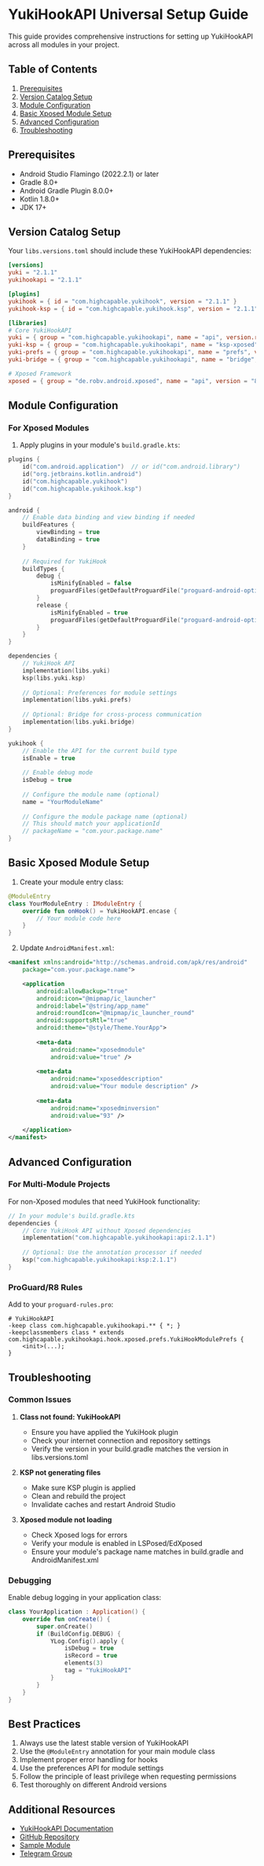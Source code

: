 # YukiHookAPI Universal Setup Guide

This guide provides comprehensive instructions for setting up YukiHookAPI across all modules in your project.

## Table of Contents
1. [Prerequisites](#prerequisites)
2. [Version Catalog Setup](#version-catalog-setup)
3. [Module Configuration](#module-configuration)
4. [Basic Xposed Module Setup](#basic-xposed-module-setup)
5. [Advanced Configuration](#advanced-configuration)
6. [Troubleshooting](#troubleshooting)

## Prerequisites

- Android Studio Flamingo (2022.2.1) or later
- Gradle 8.0+
- Android Gradle Plugin 8.0.0+
- Kotlin 1.8.0+
- JDK 17+

## Version Catalog Setup

Your `libs.versions.toml` should include these YukiHookAPI dependencies:

```toml
[versions]
yuki = "2.1.1"
yukihookapi = "2.1.1"

[plugins]
yukihook = { id = "com.highcapable.yukihook", version = "2.1.1" }
yukihook-ksp = { id = "com.highcapable.yukihook.ksp", version = "2.1.1" }

[libraries]
# Core YukiHookAPI
yuki = { group = "com.highcapable.yukihookapi", name = "api", version.ref = "yukihookapi" }
yuki-ksp = { group = "com.highcapable.yukihookapi", name = "ksp-xposed", version.ref = "yukihookapi" }
yuki-prefs = { group = "com.highcapable.yukihookapi", name = "prefs", version.ref = "yukihookapi" }
yuki-bridge = { group = "com.highcapable.yukihookapi", name = "bridge", version.ref = "yukihookapi" }

# Xposed Framework
xposed = { group = "de.robv.android.xposed", name = "api", version = "82" }
```

## Module Configuration

### For Xposed Modules

1. Apply plugins in your module's `build.gradle.kts`:

```kotlin
plugins {
    id("com.android.application")  // or id("com.android.library")
    id("org.jetbrains.kotlin.android")
    id("com.highcapable.yukihook")
    id("com.highcapable.yukihook.ksp")
}

android {
    // Enable data binding and view binding if needed
    buildFeatures {
        viewBinding = true
        dataBinding = true
    }
    
    // Required for YukiHook
    buildTypes {
        debug {
            isMinifyEnabled = false
            proguardFiles(getDefaultProguardFile("proguard-android-optimize.txt"), "proguard-rules.pro")
        }
        release {
            isMinifyEnabled = true
            proguardFiles(getDefaultProguardFile("proguard-android-optimize.txt"), "proguard-rules.pro")
        }
    }
}

dependencies {
    // YukiHook API
    implementation(libs.yuki)
    ksp(libs.yuki.ksp)
    
    // Optional: Preferences for module settings
    implementation(libs.yuki.prefs)
    
    // Optional: Bridge for cross-process communication
    implementation(libs.yuki.bridge)
}

yukihook {
    // Enable the API for the current build type
    isEnable = true
    
    // Enable debug mode
    isDebug = true
    
    // Configure the module name (optional)
    name = "YourModuleName"
    
    // Configure the module package name (optional)
    // This should match your applicationId
    // packageName = "com.your.package.name"
}
```

## Basic Xposed Module Setup

1. Create your module entry class:

```kotlin
@ModuleEntry
class YourModuleEntry : IModuleEntry {
    override fun onHook() = YukiHookAPI.encase {
        // Your module code here
    }
}
```

2. Update `AndroidManifest.xml`:

```xml
<manifest xmlns:android="http://schemas.android.com/apk/res/android"
    package="com.your.package.name">

    <application
        android:allowBackup="true"
        android:icon="@mipmap/ic_launcher"
        android:label="@string/app_name"
        android:roundIcon="@mipmap/ic_launcher_round"
        android:supportsRtl="true"
        android:theme="@style/Theme.YourApp">
        
        <meta-data
            android:name="xposedmodule"
            android:value="true" />
            
        <meta-data
            android:name="xposeddescription"
            android:value="Your module description" />
            
        <meta-data
            android:name="xposedminversion"
            android:value="93" />
            
    </application>
</manifest>
```

## Advanced Configuration

### For Multi-Module Projects

For non-Xposed modules that need YukiHook functionality:

```kotlin
// In your module's build.gradle.kts
dependencies {
    // Core YukiHook API without Xposed dependencies
    implementation("com.highcapable.yukihookapi:api:2.1.1")
    
    // Optional: Use the annotation processor if needed
    ksp("com.highcapable.yukihookapi:ksp:2.1.1")
}
```

### ProGuard/R8 Rules

Add to your `proguard-rules.pro`:

```
# YukiHookAPI
-keep class com.highcapable.yukihookapi.** { *; }
-keepclassmembers class * extends com.highcapable.yukihookapi.hook.xposed.prefs.YukiHookModulePrefs {
    <init>(...);
}
```

## Troubleshooting

### Common Issues

1. **Class not found: YukiHookAPI**
   - Ensure you have applied the YukiHook plugin
   - Check your internet connection and repository settings
   - Verify the version in your build.gradle matches the version in libs.versions.toml

2. **KSP not generating files**
   - Make sure KSP plugin is applied
   - Clean and rebuild the project
   - Invalidate caches and restart Android Studio

3. **Xposed module not loading**
   - Check Xposed logs for errors
   - Verify your module is enabled in LSPosed/EdXposed
   - Ensure your module's package name matches in build.gradle and AndroidManifest.xml

### Debugging

Enable debug logging in your application class:

```kotlin
class YourApplication : Application() {
    override fun onCreate() {
        super.onCreate()
        if (BuildConfig.DEBUG) {
            YLog.Config().apply {
                isDebug = true
                isRecord = true
                elements(3)
                tag = "YukiHookAPI"
            }
        }
    }
}
```

## Best Practices

1. Always use the latest stable version of YukiHookAPI
2. Use the `@ModuleEntry` annotation for your main module class
3. Implement proper error handling for hooks
4. Use the preferences API for module settings
5. Follow the principle of least privilege when requesting permissions
6. Test thoroughly on different Android versions

## Additional Resources

- [YukiHookAPI Documentation](https://highcapable.github.io/YukiHookAPI/)
- [GitHub Repository](https://github.com/HighCapable/YukiHookAPI)
- [Sample Module](https://github.com/HighCapable/YukiHookAPI-Sample-Module)
- [Telegram Group](https://t.me/YukiHookAPI)
